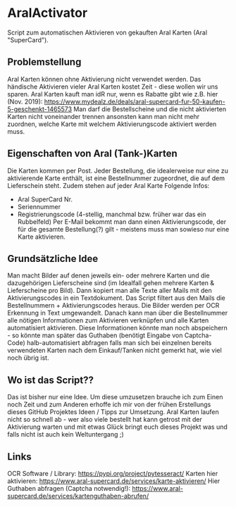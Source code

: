 # AralActivator
Script zum automatischen Aktivieren von gekauften Aral Karten (Aral "SuperCard").

## Problemstellung
Aral Karten können ohne Aktivierung nicht verwendet werden.
Das händische Aktivieren vieler Aral Karten kostet Zeit - diese wollen wir uns sparen.
Aral Karten kauft man idR nur, wenn es Rabatte gibt wie z.B. hier (Nov. 2019):
https://www.mydealz.de/deals/aral-supercard-fur-50-kaufen-5-geschenkt-1465573
Man darf die Bestellscheine und die nicht aktivierten Karten nicht voneinander trennen ansonsten kann man nicht mehr zuordnen, welche Karte mit welchem Aktivierungscode aktiviert werden muss.

## Eigenschaften von Aral (Tank-)Karten
Die Karten kommen per Post.
Jeder Bestellung, die idealerweise nur eine zu aktivierende Karte enthält, ist eine Bestellnummer zugeordnet, die auf dem Lieferschein steht.
Zudem stehen auf jeder Aral Karte Folgende Infos:
- Aral SuperCard Nr.
- Seriennummer
- Registrierungscode (4-stellig, manchmal bzw. früher war das ein Rubbelfeld)
Per E-Mail bekommt man dann einen Aktivierungscode, der für die gesamte Bestellung(?) gilt - meistens muss man sowieso nur eine Karte aktivieren.

## Grundsätzliche Idee
Man macht Bilder auf denen jeweils ein- oder mehrere Karten und die dazugehörigen Lieferscheine sind (im Idealfall gehen mehrere Karten & Lieferscheine pro Bild).
Dann kopiert man alle Texte aller Mails mit den Aktivierungscodes in ein Textdokument.
Das Script filtert aus den Mails die Bestellnummern + Aktivierungscodes heraus.
Die Bilder werden per OCR Erkennung in Text umgewandelt.
Danach kann man über die Bestellnummer alle nötigen Informationen zum Aktivieren verknüpfen und alle Karten automatisiert aktivieren.
Diese Informationen könnte man noch abspeichern - so könnte man später das Guthaben (benötigt Eingabe von Captcha-Code) halb-automatisiert abfragen falls man sich bei einzelnen bereits verwendeten Karten nach dem Einkauf/Tanken nicht gemerkt hat, wie viel noch übrig ist.

## Wo ist das Script??
Das ist bisher nur eine Idee. Um diese umzusetzen brauche ich zum Einen noch Zeit und zum Anderen erhoffe ich mir von der frühen Erstellungs dieses GitHub Projektes Ideen / Tipps zur Umsetzung.
Aral Karten laufen nicht so schnell ab - wer also viele bestellt hat kann getrost mit der Aktivierung warten und mit etwas Glück bringt euch dieses Projekt was und falls nicht ist auch kein Weltuntergang ;)

## Links
OCR Software / Library:
https://pypi.org/project/pytesseract/
Karten hier aktivieren:
https://www.aral-supercard.de/services/karte-aktivieren/
Hier Guthaben abfragen (Captcha notwendig!):
https://www.aral-supercard.de/services/kartenguthaben-abrufen/